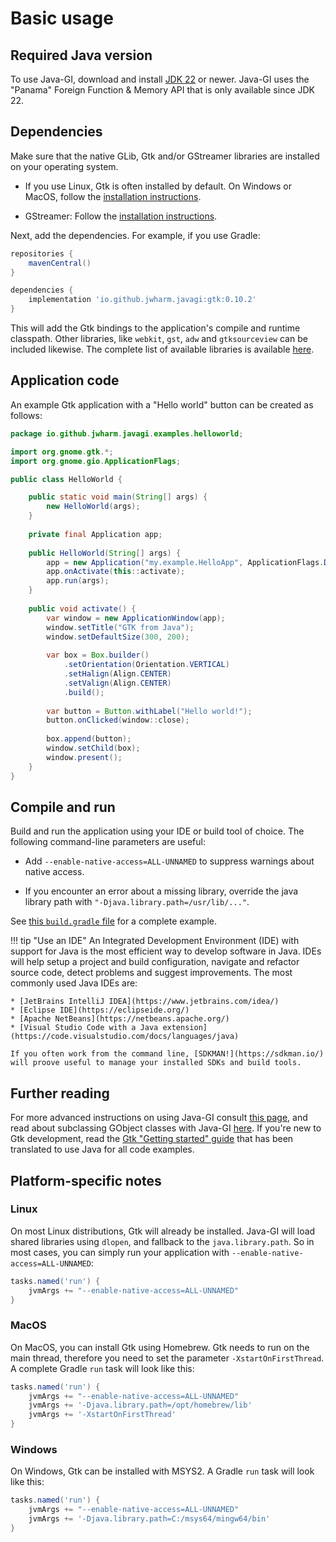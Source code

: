 # Basic usage

## Required Java version

To use Java-GI, download and install [JDK 22](https://jdk.java.net/22/) or newer. Java-GI uses the "Panama" Foreign Function & Memory API that is only available since JDK 22.

## Dependencies

Make sure that the native GLib, Gtk and/or GStreamer libraries are installed on your operating system.

- If you use Linux, Gtk is often installed by default. On Windows or MacOS, follow the [installation instructions](https://www.gtk.org/docs/installations/).

- GStreamer: Follow the [installation instructions](https://gstreamer.freedesktop.org/documentation/installing/).

Next, add the dependencies. For example, if you use Gradle:

```groovy
repositories {
    mavenCentral()
}

dependencies {
    implementation 'io.github.jwharm.javagi:gtk:0.10.2'
}
```

This will add the Gtk bindings to the application's compile and runtime classpath. Other libraries, like `webkit`, `gst`, `adw` and `gtksourceview` can be included likewise. The complete list of available libraries is available [here](https://github.com/jwharm/java-gi/tree/main/modules).

## Application code

An example Gtk application with a "Hello world" button can be created as follows:

```java
package io.github.jwharm.javagi.examples.helloworld;

import org.gnome.gtk.*;
import org.gnome.gio.ApplicationFlags;

public class HelloWorld {

    public static void main(String[] args) {
        new HelloWorld(args);
    }
    
    private final Application app;
    
    public HelloWorld(String[] args) {
        app = new Application("my.example.HelloApp", ApplicationFlags.DEFAULT_FLAGS);
        app.onActivate(this::activate);
        app.run(args);
    }
    
    public void activate() {
        var window = new ApplicationWindow(app);
        window.setTitle("GTK from Java");
        window.setDefaultSize(300, 200);
        
        var box = Box.builder()
            .setOrientation(Orientation.VERTICAL)
            .setHalign(Align.CENTER)
            .setValign(Align.CENTER)
            .build();
        
        var button = Button.withLabel("Hello world!");
        button.onClicked(window::close);
        
        box.append(button);
        window.setChild(box);
        window.present();
    }
}
```

## Compile and run

Build and run the application using your IDE or build tool of choice. The following command-line parameters are useful:

- Add `--enable-native-access=ALL-UNNAMED` to suppress warnings about native access.

- If you encounter an error about a missing library, override the java library path with `"-Djava.library.path=/usr/lib/..."`.

See [this `build.gradle` file](https://github.com/jwharm/java-gi-examples/blob/main/HelloWorld/build.gradle) for a complete example.

!!! tip "Use an IDE"
    An Integrated Development Environment (IDE) with support for Java is the most efficient way to develop software in Java. IDEs will help setup a project and build configuration, navigate and refactor source code, detect problems and suggest improvements. The most commonly used Java IDEs are:
    
    * [JetBrains IntelliJ IDEA](https://www.jetbrains.com/idea/)
    * [Eclipse IDE](https://eclipseide.org/)
    * [Apache NetBeans](https://netbeans.apache.org/)
    * [Visual Studio Code with a Java extension](https://code.visualstudio.com/docs/languages/java)
    
    If you often work from the command line, [SDKMAN!](https://sdkman.io/) will proove useful to manage your installed SDKs and build tools.

## Further reading

For more advanced instructions on using Java-GI consult [this page](advanced.md), and read about subclassing GObject classes with Java-GI [here](register.md). If you're new to Gtk development, read the [Gtk "Getting started" guide](getting-started/getting_started_00.md) that has been translated to use Java for all code examples. 

## Platform-specific notes

### Linux

On most Linux distributions, Gtk will already be installed. Java-GI will load shared libraries using `dlopen`, and fallback to the `java.library.path`. So in most cases, you can simply run your application with `--enable-native-access=ALL-UNNAMED`:

```groovy
tasks.named('run') {
    jvmArgs += "--enable-native-access=ALL-UNNAMED"
}
```

### MacOS

On MacOS, you can install Gtk using Homebrew. Gtk needs to run on the main thread, therefore you need to set the parameter `-XstartOnFirstThread`. A complete Gradle `run` task will look like this:

```groovy
tasks.named('run') {
    jvmArgs += "--enable-native-access=ALL-UNNAMED"
    jvmArgs += '-Djava.library.path=/opt/homebrew/lib'
    jvmArgs += '-XstartOnFirstThread'
}
```

### Windows

On Windows, Gtk can be installed with MSYS2. A Gradle `run` task will look like this:

```groovy
tasks.named('run') {
    jvmArgs += "--enable-native-access=ALL-UNNAMED"
    jvmArgs += '-Djava.library.path=C:/msys64/mingw64/bin'
}
```

